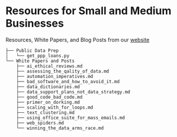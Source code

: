 # Resources for Small and Medium Businesses
Resources, White Papers, and Blog Posts from our [website](https://shadow-lake-partners.github.io/)

```
├── Public Data Prep
│   └── get_ppp_loans.py
└── White Papers and Posts
    ├── ai_ethical_reviews.md
    ├── assessing_the_qality_of_data.md
    ├── automation_imperatives.md
    ├── bad_software_and_how_to_avoid_it.md
    ├── data_dictionaries.md
    ├── data_support_plans_not_data_strategy.md
    ├── good_code_bad_code.md
    ├── primer_on_dorking.md
    ├── scaling_with_for_loops.md
    ├── text_clustering.md
    ├── using_office_suite_for_mass_emails.md
    ├── web_spiders.md
    └── winning_the_data_arms_race.md
```

